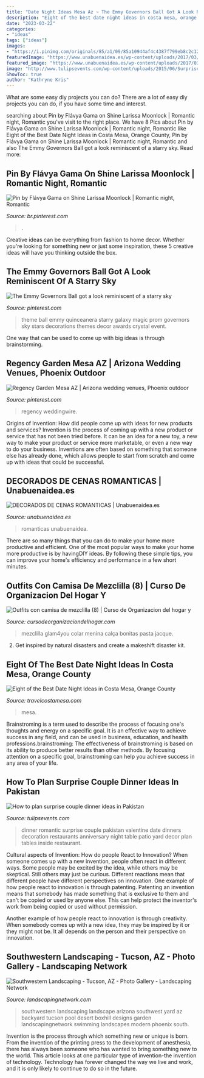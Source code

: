 ```yaml
---
title: "Date Night Ideas Mesa Az ~ The Emmy Governors Ball Got A Look Reminiscent Of A Starry Sky"
description: "Eight of the best date night ideas in costa mesa, orange county"
date: "2023-03-22"
categories:
- "ideas"
tags: ["ideas"]
images:
- "https://i.pinimg.com/originals/85/a1/09/85a10944af4c4387f799eb8c2c12e3f2.jpg"
featuredImage: "https://www.unabuenaidea.es/wp-content/uploads/2017/03/decorados-de-cenas-romanticas-unabuenaidea.es-1.jpg"
featured_image: "https://www.unabuenaidea.es/wp-content/uploads/2017/03/decorados-de-cenas-romanticas-unabuenaidea.es-1.jpg"
image: "http://www.tulipsevents.com/wp-content/uploads/2015/06/Surprise-Couple-Dinner-Ideas-tulips-events-in-Pakistan.jpg"
ShowToc: true
author: "Kathryne Kris"
---
```



What are some easy diy projects you can do?
There are a lot of easy diy projects you can do, if you have some time and interest.

	

		
searching about Pin by Flávya Gama on Shine Larissa Moonlock | Romantic night, Romantic you've visit to the right place. We have 8 Pics about Pin by Flávya Gama on Shine Larissa Moonlock | Romantic night, Romantic like Eight of the Best Date Night Ideas in Costa Mesa, Orange County, Pin by Flávya Gama on Shine Larissa Moonlock | Romantic night, Romantic and also The Emmy Governors Ball got a look reminiscent of a starry sky. Read more:
		
    
## Pin By Flávya Gama On Shine Larissa Moonlock | Romantic Night, Romantic

<img loading=lazy src="https://i.pinimg.com/originals/f5/15/14/f5151495a75962b2d8bdac4c98952a26.jpg" onerror="this.onerror=null;this.src='https://tse3.mm.bing.net/th?id=OIP.W2NmqZnrSQWQzkL2f0tfiAHaFt&amp;pid=15.1';" alt="Pin by Flávya Gama on Shine Larissa Moonlock | Romantic night, Romantic">

_Source: br.pinterest.com_

>. 

	

Creative ideas can be everything from fashion to home decor. Whether you're looking for something new or just some inspiration, these 5 creative ideas will have you thinking outside the box.

    
## The Emmy Governors Ball Got A Look Reminiscent Of A Starry Sky

<img loading=lazy src="https://i.pinimg.com/originals/85/a1/09/85a10944af4c4387f799eb8c2c12e3f2.jpg" onerror="this.onerror=null;this.src='https://tse1.mm.bing.net/th?id=OIP.m-aGI8-XznB2PtqotIMdcQHaE8&amp;pid=15.1';" alt="The Emmy Governors Ball got a look reminiscent of a starry sky">

_Source: pinterest.com_

>theme ball emmy quinceanera starry galaxy magic prom governors sky stars decorations themes decor awards crystal event. 

	

One way that can be used to come up with big ideas is through brainstorming.

    
## Regency Garden Mesa AZ | Arizona Wedding Venues, Phoenix Outdoor

<img loading=lazy src="https://i.pinimg.com/originals/ef/0a/7e/ef0a7e033d4b515776a854183c350626.jpg" onerror="this.onerror=null;this.src='https://tse3.mm.bing.net/th?id=OIP.UnkQB0m2zaSCiVtM_YpKiwHaE7&amp;pid=15.1';" alt="Regency Garden Mesa AZ | Arizona wedding venues, Phoenix outdoor">

_Source: pinterest.com_

>regency weddingwire. 

	

Origins of Invention: How did people come up with ideas for new products and services?
Invention is the process of coming up with a new product or service that has not been tried before. It can be an idea for a new toy, a new way to make your product or service more marketable, or even a new way to do your business. Inventions are often based on something that someone else has already done, which allows people to start from scratch and come up with ideas that could be successful.

    
## DECORADOS DE CENAS ROMANTICAS | Unabuenaidea.es

<img loading=lazy src="https://www.unabuenaidea.es/wp-content/uploads/2017/03/decorados-de-cenas-romanticas-unabuenaidea.es-1.jpg" onerror="this.onerror=null;this.src='https://tse3.mm.bing.net/th?id=OIP.nlGyryGjMtJg1ErKQiV4GQHaHe&amp;pid=15.1';" alt="DECORADOS DE CENAS ROMANTICAS | Unabuenaidea.es">

_Source: unabuenaidea.es_

>romanticas unabuenaidea. 

	

There are so many things that you can do to make your home more productive and efficient. One of the most popular ways to make your home more productive is by havingDIY ideas. By following these simple tips, you can improve your home's efficiency and performance in a few short minutes.

    
## Outfits Con Camisa De Mezclilla (8) | Curso De Organizacion Del Hogar Y

<img loading=lazy src="https://cursodeorganizaciondelhogar.com/wp-content/uploads/2016/04/Outfits-con-camisa-de-mezclilla-8.jpg" onerror="this.onerror=null;this.src='https://tse1.mm.bing.net/th?id=OIP.PT9kvEOUteed-7KbYpY_iwHaLC&amp;pid=15.1';" alt="Outfits con camisa de mezclilla (8) | Curso de Organizacion del hogar y">

_Source: cursodeorganizaciondelhogar.com_

>mezclilla glam4you colar menina calça bonitas pasta jacque. 

	

2. Get inspired by natural disasters and create a makeshift disaster kit.

    
## Eight Of The Best Date Night Ideas In Costa Mesa, Orange County

<img loading=lazy src="https://travelcostamesa.com/blog/wp-content/uploads/2018/05/couples-beach-bike-ride.jpg" onerror="this.onerror=null;this.src='https://tse4.mm.bing.net/th?id=OIP.LnuIVm9ssib236Gh-jXtlAHaE8&amp;pid=15.1';" alt="Eight of the Best Date Night Ideas in Costa Mesa, Orange County">

_Source: travelcostamesa.com_

>mesa. 

	

Brainstroming is a term used to describe the process of focusing one's thoughts and energy on a specific goal. It is an effective way to achieve success in any field, and can be used in business, education, and health professions.brainstroming: The effectiveness of brainstroming is based on its ability to produce better results than other methods. By focusing attention on a specific goal, brainstroming can help you achieve success in any area of your life.

    
## How To Plan Surprise Couple Dinner Ideas In Pakistan

<img loading=lazy src="http://www.tulipsevents.com/wp-content/uploads/2015/06/Surprise-Couple-Dinner-Ideas-tulips-events-in-Pakistan.jpg" onerror="this.onerror=null;this.src='https://tse3.mm.bing.net/th?id=OIP.YVGG5YQeQElqZMxt-ggzdgHaE8&amp;pid=15.1';" alt="How to plan surprise couple dinner ideas in Pakistan">

_Source: tulipsevents.com_

>dinner romantic surprise couple pakistan valentine date dinners decoration restaurants anniversary night table patio yard decor plan tables inside restaurant. 

	

Cultural aspects of Invention: How do people React to Innovation?
When someone comes up with a new invention, people often react in different ways. Some people may be excited by the idea, while others may be skeptical. Still others may just be curious. Different reactions mean that different people have different perspectives on innovation. 
One example of how people react to innovation is through patenting. Patenting an invention means that somebody has made something that is exclusive to them and can't be copied or used by anyone else. This can help protect the inventor's work from being copied or used without permission. 

Another example of how people react to innovation is through creativity. When somebody comes up with a new idea, they may be inspired by it or they might not be. It all depends on the person and their perspective on innovation.

    
## Southwestern Landscaping - Tucson, AZ - Photo Gallery - Landscaping Network

<img loading=lazy src="https://images.landscapingnetwork.com/pictures/images/800x642Max/southwestern-landscaping_42/southwest-landscape-design-boxhill-landscape-design_3397.jpg" onerror="this.onerror=null;this.src='https://tse4.mm.bing.net/th?id=OIP.jF2XlYjdxNa6vO2F2kFjzgHaE8&amp;pid=15.1';" alt="Southwestern Landscaping - Tucson, AZ - Photo Gallery - Landscaping Network">

_Source: landscapingnetwork.com_

>southwestern landscaping landscape arizona southwest yard az backyard tucson pool desert boxhill designs garden landscapingnetwork swimming landscapes modern phoenix south. 

	

Invention is the process through which something new or unique is born. From the invention of the printing press to the development of anesthesia, there has always been someone who has wanted to bring something new to the world. This article looks at one particular type of invention-the invention of technology. Technology has forever changed the way we live and work, and it is only likely to continue to do so in the future.

